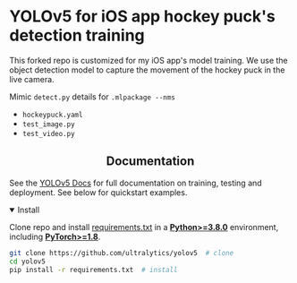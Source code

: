 # YOLOv5 for iOS app hockey puck's detection training 

This forked repo is customized for my iOS app's model training. We use the object detection model to capture the movement of the hockey puck in the live camera.

Mimic `detect.py` details for `.mlpackage --nms`

- `hockeypuck.yaml`
- `test_image.py`
- `test_video.py`

## <div align="center">Documentation</div>

See the [YOLOv5 Docs](https://docs.ultralytics.com/yolov5) for full documentation on training, testing and deployment. See below for quickstart examples.

<details open>
<summary>Install</summary>

Clone repo and install [requirements.txt](https://github.com/ultralytics/yolov5/blob/master/requirements.txt) in a [**Python>=3.8.0**](https://www.python.org/) environment, including [**PyTorch>=1.8**](https://pytorch.org/get-started/locally/).

```bash
git clone https://github.com/ultralytics/yolov5  # clone
cd yolov5
pip install -r requirements.txt  # install
```

</details>
